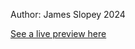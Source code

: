 Author: James Slopey 2024

[See a live preview here](https://j-slopey.github.io/Rock-Paper-Scissors/)
